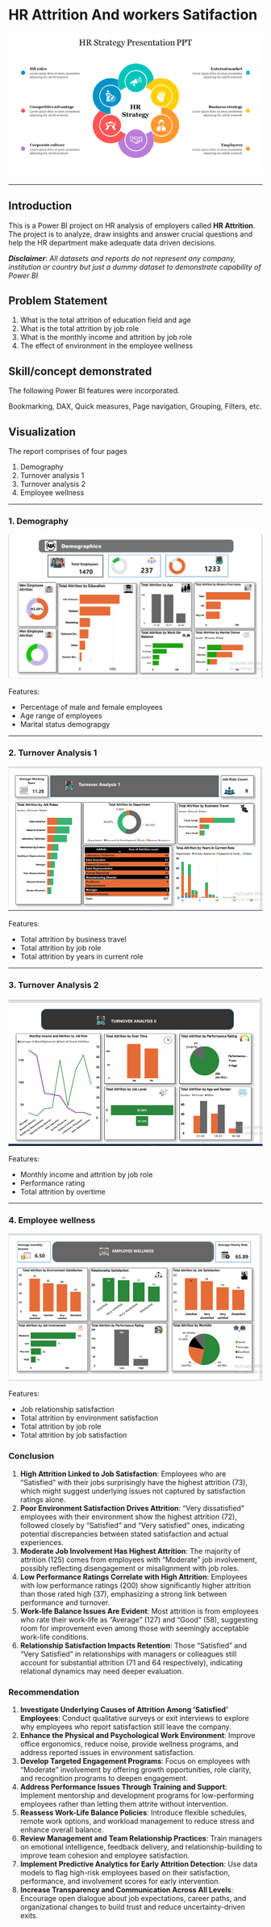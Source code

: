 # HR Attrition And workers Satifaction

![](HR.png)
___

## Introduction
This is a Power BI project on HR analysis of employers called **HR Attrition**. The project is to analyze, draw insights and answer crucial questions and help the HR department make adequate data driven decisions. 

_**Disclaimer**_: _All datasets and reports do not represent any company, institution or country but just a dummy dataset to demonstrate capability of Power BI_

## Problem Statement 
1.	What is the total attrition of education field and age
2.	What is the total attrition by job role 
3.	What is the monthly income and attrition by job role 
4.	The effect of environment in the employee wellness 

## Skill/concept demonstrated 
The following Power BI features were incorporated.

Bookmarking, DAX, Quick measures, Page navigation, Grouping, Filters, etc. 

## Visualization 
The report comprises of four pages 
1. Demography
2. Turnover analysis 1
3. Turnover analysis 2
4. Employee wellness

___
### 1. Demography
   ![](Demography.png)

Features:
- Percentage of male and female employees
- Age range of employees
- Marital status demograpgy

___
### 2. Turnover Analysis 1
   ![](Turnover_analysis_1.png)

Features:
- Total attrition by business travel
- Total attrition by job role 
- Total attrition by years in current role

___
### 3. Turnover Analysis 2
   ![](Turnover_analysis_2.png)

Features:
- Monthly income and attrition by job role
- Performance rating
- Total attrition by overtime

___
### 4. Employee wellness
   ![](employee_wellness.png)

Features:
- Job relationship satisfaction
- Total attrition by environment satisfaction
- Total attrition by job role
- Total attrition by job satisfaction


### Conclusion
1. **High Attrition Linked to Job Satisfaction**:
Employees who are “Satisfied” with their jobs surprisingly have the highest attrition (73), which might suggest underlying issues not captured by satisfaction ratings alone.
2. **Poor Environment Satisfaction Drives Attrition**:
“Very dissatisfied” employees with their environment show the highest attrition (72), followed closely by “Satisfied” and “Very satisfied” ones, indicating potential discrepancies between stated satisfaction and actual experiences.
3. **Moderate Job Involvement Has Highest Attrition**:
The majority of attrition (125) comes from employees with “Moderate” job involvement, possibly reflecting disengagement or misalignment with job roles.
4. **Low Performance Ratings Correlate with High Attrition**:
Employees with low performance ratings (200) show significantly higher attrition than those rated high (37), emphasizing a strong link between performance and turnover.
5. **Work-life Balance Issues Are Evident**:
Most attrition is from employees who rate their work-life as “Average” (127) and “Good” (58), suggesting room for improvement even among those with seemingly acceptable work-life conditions.
6. **Relationship Satisfaction Impacts Retention**:
Those “Satisfied” and “Very Satisfied” in relationships with managers or colleagues still account for substantial attrition (71 and 64 respectively), indicating relational dynamics may need deeper evaluation.


### Recommendation
1. **Investigate Underlying Causes of Attrition Among ‘Satisfied’ Employees**:
Conduct qualitative surveys or exit interviews to explore why employees who report satisfaction still leave the company.
2. **Enhance the Physical and Psychological Work Environment**:
Improve office ergonomics, reduce noise, provide wellness programs, and address reported issues in environment satisfaction.
3. **Develop Targeted Engagement Programs**:
Focus on employees with “Moderate” involvement by offering growth opportunities, role clarity, and recognition programs to deepen engagement.
4. **Address Performance Issues Through Training and Support**:
Implement mentorship and development programs for low-performing employees rather than letting them attrite without intervention.
5. **Reassess Work-Life Balance Policies**:
Introduce flexible schedules, remote work options, and workload management to reduce stress and enhance overall balance.
6. **Review Management and Team Relationship Practices**:
Train managers on emotional intelligence, feedback delivery, and relationship-building to improve team cohesion and employee satisfaction.
7. **Implement Predictive Analytics for Early Attrition Detection**:
Use data models to flag high-risk employees based on their satisfaction, performance, and involvement scores for early intervention.
8. **Increase Transparency and Communication Across All Levels**:
Encourage open dialogue about job expectations, career paths, and organizational changes to build trust and reduce uncertainty-driven exits.

